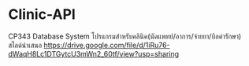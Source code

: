 # Clinic-API
CP343 Database System โปรแกรมสำหรับคลินิค(นัดแพทย์/อาการ/จ่ายยา/บิลค่ารักษา)
สไลด์นำเสนอ https://drive.google.com/file/d/1iRu76-dWaqH8Lc1DTGytcU3mWn2_60tf/view?usp=sharing
